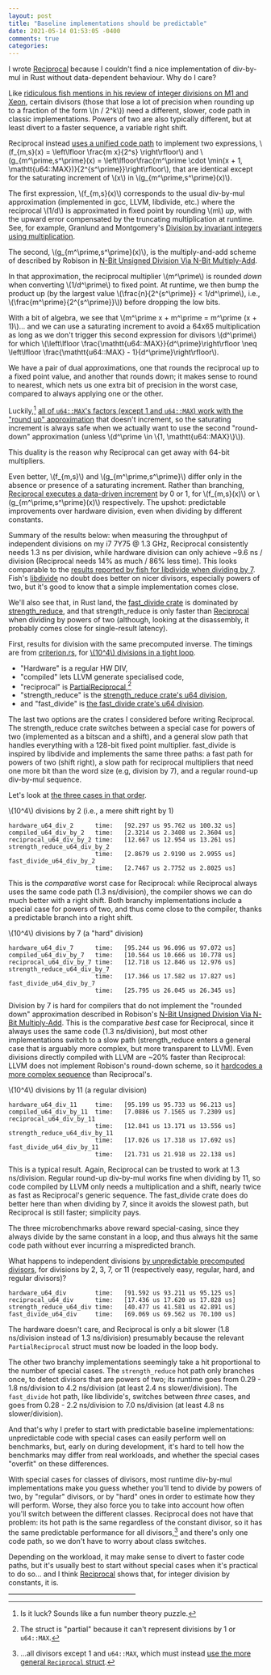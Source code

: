```yaml
---
layout: post
title: "Baseline implementations should be predictable"
date: 2021-05-14 01:53:05 -0400
comments: true
categories: 
---
```


I wrote [Reciprocal](https://crates.io/crates/reciprocal) because I
couldn't find a nice implementation of div-by-mul in Rust without
data-dependent behaviour. Why do I care?

Like [ridiculous fish mentions in his review of integer divisions on M1 and Xeon](https://ridiculousfish.com/blog/posts/benchmarking-libdivide-m1-avx512.html),
certain divisors (those that lose a lot of precision when rounding up
to a fraction of the form \\(n / 2^k\\)) need a different, slower,
code path in classic implementations. Powers of two are also typically
different, but at least divert to a faster sequence, a variable right
shift.

Reciprocal instead [uses a unified code path](https://github.com/pkhuong/reciprocal/blob/c4f6eeeb7108a778c6e8c1f8a5ac7c6df13e2943/src/lib.rs#L116)
to implement two expressions, 
\\(f_{m,s}(x) = \left\lfloor \frac{m x}{2^s} \right\rfloor\\) and
\\(g_{m^\prime,s^\prime}(x) = \left\lfloor\frac{m^\prime \cdot \min(x + 1, \mathtt{u64::MAX})}{2^{s^\prime}}\right\rfloor\\),
that are identical except for the saturating increment of \\(x\\) in
\\(g_{m^\prime,s^\prime}(x)\\).

The first expression, \\(f_{m,s}(x)\\) corresponds to the usual
div-by-mul approximation (implemented in gcc, LLVM, libdivide, etc.)
where the reciprocal \\(1/d\\) is approximated in fixed point by rounding
\\(m\\) *up*, with the upward error compensated by the truncating
multiplication at runtime.  See, for example, Granlund and
Montgomery's [Division by invariant integers using multiplication](https://gmplib.org/~tege/divcnst-pldi94.pdf).

The second, \\(g_{m^\prime,s^\prime}(x)\\), is the multiply-and-add
scheme of described by Robison in [N-Bit Unsigned Division Via N-Bit Multiply-Add](https://citeseerx.ist.psu.edu/viewdoc/download?doi=10.1.1.512.2627&rep=rep1&type=pdf).

In that approximation, the reciprocal multiplier \\(m^\prime\\) is
rounded *down* when converting \\(1/d^\prime\\) to fixed point.  At 
runtime, we then bump the product up (by the largest value
\\(\frac{n}{2^{s^\prime}} < 1/d^\prime\\), i.e., \\(\frac{m^\prime}{2^{s^\prime}}\\)) before dropping the low bits.

With a bit of algebra, we see that \\(m^\prime x + m^\prime = m^\prime (x + 1)\\)...
and we can use a saturating increment to avoid a 64x65 multiplication
as long as we don't trigger this second expression for divisors
\\(d^\prime\\) for which
\\(\left\lfloor \frac{\mathtt{u64::MAX}}{d^\prime}\right\rfloor \neq \left\lfloor \frac{\mathtt{u64::MAX} - 1}{d^\prime}\right\rfloor\\).

We have a pair of dual approximations, one that rounds the reciprocal
up to a fixed point value, and another that rounds down; it makes
sense to round to nearest, which nets us one extra bit of precision in
the worst case, compared to always applying one or the other.

Luckily,[^or-is-it]
[all of `u64::MAX`'s factors (except 1 and `u64::MAX`) work with the "round up" approximation](https://github.com/pkhuong/reciprocal/blob/c4f6eeeb7108a778c6e8c1f8a5ac7c6df13e2943/src/lib.rs#L322)
that doesn't increment, so the saturating increment is always safe
when we actually want to use the second "round-down" approximation
(unless \\(d^\prime \in \\{1, \mathtt{u64::MAX}\\}\\)).

[^or-is-it]: Is it luck?  Sounds like a fun number theory puzzle.

This duality is the reason why Reciprocal can get away with
64-bit multipliers.

Even better, \\(f_{m,s}\\) and \\(g_{m^\prime,s^\prime}\\)
differ only in the absence or presence of a saturating increment.
Rather than branching, [Reciprocal executes a data-driven increment](https://github.com/pkhuong/reciprocal/blob/c4f6eeeb7108a778c6e8c1f8a5ac7c6df13e2943/src/lib.rs#L116)
by 0 or 1,
for \\(f_{m,s}(x)\\) or \\(g_{m^\prime,s^\prime}(x)\\) respectively.
The upshot: predictable improvements over hardware division, even when
dividing by different constants.

Summary of the results below: when measuring the throughput of
independent divisions on my i7 7Y75 @ 1.3 GHz, Reciprocal consistently
needs 1.3 ns per division, while hardware division can only achieve
~9.6 ns / division (Reciprocal needs 14% as much / 86% less time).
This looks comparable to the
[results reported by fish for libdivide when dividing by 7](https://ridiculousfish.com/blog/posts/benchmarking-libdivide-m1-avx512.html#:~:text=intel%20xeon%203.0%20ghz%20(8275cl)).
Fish's [libdivide](https://github.com/ridiculousfish/libdivide) no
doubt does better on nicer divisors, especially powers of two, but
it's good to know that a simple implementation comes close.

We'll also see that, in Rust land, the
[fast\_divide crate](https://crates.io/crates/fastdivide)
is dominated by [strength\_reduce](https://github.com/ejmahler/strength_reduce),
and that strength\_reduce is only faster than [Reciprocal](https://github.com/pkhuong/reciprocal/)
when dividing by powers of two (although, looking at the disassembly,
it probably comes close for single-result latency).

First, results for division with the same precomputed inverse.  The
timings are from
[criterion.rs](https://github.com/bheisler/criterion.rs), 
for [\\(10^4\\) divisions in a tight loop](https://github.com/pkhuong/reciprocal/blob/c4f6eeeb7108a778c6e8c1f8a5ac7c6df13e2943/benches/div_throughput.rs#L29).

- "Hardware" is a regular HW DIV, 
- "compiled" lets LLVM generate specialised code,
- "reciprocal" is [PartialReciprocal](https://github.com/pkhuong/reciprocal/blob/d591c59044b3a4f662112aae73c3adae9f168ea6/src/lib.rs#L11),[^why-partial]
- "strength\_reduce" is the [strength\_reduce crate's u64 division](https://github.com/ejmahler/strength_reduce),
- and "fast\_divide" is [the fast\_divide crate's u64 division](https://crates.io/crates/fastdivide).

[^why-partial]: The struct is "partial" because it can't represent divisions by 1 or `u64::MAX`.


The last two options are the crates I considered before writing
Reciprocal.  The strength\_reduce crate switches between a special
case for powers of two (implemented as a bitscan and a shift), and a
general slow path that handles everything with a 128-bit fixed
point multiplier.  fast\_divide is inspired by libdivide and 
implements the same three paths: a fast path for powers of two (shift
right), a slow path for reciprocal multipliers that need one more bit
than the word size (e.g, division by 7), and a regular round-up
div-by-mul sequence.

Let's look at [the three cases in that order](https://github.com/pkhuong/reciprocal/blob/c4f6eeeb7108a778c6e8c1f8a5ac7c6df13e2943/benches/div_throughput.rs#L29).

\\(10^4\\) divisions by 2 (i.e., a mere shift right by 1)

    hardware_u64_div_2      time:   [92.297 us 95.762 us 100.32 us]
    compiled_u64_div_by_2   time:   [2.3214 us 2.3408 us 2.3604 us]
    reciprocal_u64_div_by_2 time:   [12.667 us 12.954 us 13.261 us]
    strength_reduce_u64_div_by_2
                            time:   [2.8679 us 2.9190 us 2.9955 us]
    fast_divide_u64_div_by_2
                            time:   [2.7467 us 2.7752 us 2.8025 us]

This is the *comparative* worst case for Reciprocal: while Reciprocal
always uses the same code path (1.3 ns/division), the compiler shows
we can do much better with a right shift. Both branchy implementations
include a special case for powers of two, and thus come close to the
compiler, thanks a predictable branch into a right shift.

\\(10^4\\) divisions by 7 (a "hard" division)

    hardware_u64_div_7      time:   [95.244 us 96.096 us 97.072 us]
    compiled_u64_div_by_7   time:   [10.564 us 10.666 us 10.778 us]
    reciprocal_u64_div_by_7 time:   [12.718 us 12.846 us 12.976 us]
    strength_reduce_u64_div_by_7
                            time:   [17.366 us 17.582 us 17.827 us]
    fast_divide_u64_div_by_7
                            time:   [25.795 us 26.045 us 26.345 us]

Division by 7 is hard for compilers that do not implement the "rounded down"
approximation described in Robison's
[N-Bit Unsigned Division Via N-Bit Multiply-Add](https://citeseerx.ist.psu.edu/viewdoc/download?doi=10.1.1.512.2627&rep=rep1&type=pdf).
This is the comparative *best* case for Reciprocal, since it always
uses the same code (1.3 ns/division), but most other implementations
switch to a slow path (strength\_reduce enters a general case that
is arguably more complex, but more transparent to LLVM). Even
divisions directly compiled with LLVM are ~20% faster than Reciprocal:
LLVM does not implement Robison's round-down scheme, so it
[hardcodes a more complex sequence](https://godbolt.org/z/Wvn3hhahd)
than Reciprocal's.

\\(10^4\\) divisions by 11 (a regular division)

    hardware_u64_div_11     time:   [95.199 us 95.733 us 96.213 us]
    compiled_u64_div_by_11  time:   [7.0886 us 7.1565 us 7.2309 us]
    reciprocal_u64_div_by_11
                            time:   [12.841 us 13.171 us 13.556 us]
    strength_reduce_u64_div_by_11
                            time:   [17.026 us 17.318 us 17.692 us]
    fast_divide_u64_div_by_11
                            time:   [21.731 us 21.918 us 22.138 us]

This is a typical result. Again, Reciprocal can be trusted to work at
1.3 ns/division.  Regular round-up div-by-mul works fine when dividing
by 11, so code compiled by LLVM only needs a multiplication and a shift,
nearly twice as fast as Reciprocal's generic sequence.  The fast\_divide
crate does do better here than when dividing by 7, since it avoids the
slowest path, but Reciprocal is still faster; simplicity pays.

The three microbenchmarks above reward special-casing, since they always
divide by the same constant in a loop, and thus always hit the same
code path without ever incurring a mispredicted branch.

What happens to independent divisions [by unpredictable precomputed divisors](https://github.com/pkhuong/reciprocal/blob/main/benches/div_throughput_variable.rs),
for divisions by 2, 3, 7, or 11 (respectively easy, regular, hard, 
and regular divisors)?

    hardware_u64_div        time:   [91.592 us 93.211 us 95.125 us]
    reciprocal_u64_div      time:   [17.436 us 17.620 us 17.828 us]
    strength_reduce_u64_div time:   [40.477 us 41.581 us 42.891 us]
    fast_divide_u64_div     time:   [69.069 us 69.562 us 70.100 us]

The hardware doesn't care, and Reciprocal is only a bit slower (1.8
ns/division instead of 1.3 ns/division) presumably because the relevant
`PartialReciprocal` struct must now be loaded in the loop body.

The other two branchy implementations seemingly take a hit
proportional to the number of special cases. The `strength_reduce` hot
path only branches once, to detect divisors that are powers of two;
its runtime goes from 0.29 - 1.8 ns/division to 4.2 ns/division (at
least 2.4 ns slower/division).  The `fast_divide` hot path, like libdivide's,
switches between *three* cases, and goes from 0.28 - 2.2
ns/division to 7.0 ns/division (at least 4.8 ns slower/division).

And that's why I prefer to start with predictable baseline
implementations: unpredictable code with special cases can easily
perform well on benchmarks, but, early on during development, it's
hard to tell how the benchmarks may differ from real workloads, and
whether the special cases "overfit" on these differences.

With special cases for classes of divisors, most runtime div-by-mul
implementations make you guess whether you'll tend to divide by powers
of two, by "regular" divisors, or by "hard" ones in order to estimate
how they will perform.  Worse, they also force you to take into
account how often you'll switch between the different classes.
Reciprocal does not have that problem: its hot path is the same
regardless of the constant divisor, so it has the same predictable
performance for all divisors,[^partial]
and there's only one code path, so we don't have to worry about class
switches.

[^partial]: ...all divisors except 1 and `u64::MAX`, which must instead [use the more general `Reciprocal` struct](https://github.com/pkhuong/reciprocal/blob/d591c59044b3a4f662112aae73c3adae9f168ea6/src/lib.rs#L176).

Depending on the workload, it may make sense to divert to faster code
paths, but it's usually best to start without special cases when it's
practical to do so...  and I think
[Reciprocal](https://crates.io/crates/reciprocal) shows that, for
integer division by constants, it is.

<p><hr style="width: 50%" /></p>
